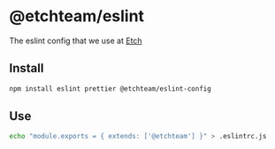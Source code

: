 # @etchteam/eslint

The eslint config that we use at [Etch](https://etch.co)

## Install

```bash
npm install eslint prettier @etchteam/eslint-config
```

## Use

```bash
echo "module.exports = { extends: ['@etchteam'] }" > .eslintrc.js
```
